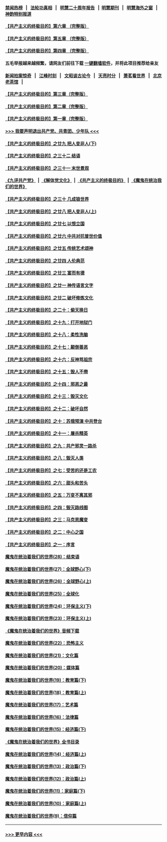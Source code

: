 #### [禁闻热榜](热点新闻.md?=0)  &nbsp;&nbsp;|&nbsp;&nbsp; [法轮功真相](https://github.com/gfw-breaker/truth/blob/master/README.md?=0) &nbsp;&nbsp;|&nbsp;&nbsp; [明慧二十周年报告](https://github.com/gfw-breaker/mh-reports/blob/master/README.md?=0) &nbsp;&nbsp;|&nbsp;&nbsp;[明慧期刊](https://github.com/gfw-breaker/mh-qikan) &nbsp;&nbsp;|&nbsp;&nbsp; [明慧海外之窗](https://github.com/gfw-breaker/mh-news/blob/master/README.md?=0) &nbsp;&nbsp;|&nbsp;&nbsp; [神韵特别报道](https://github.com/gfw-breaker/mh-news/blob/master/shenyun.md?=0)
#### [【共产主义的终极目的】第六章 （完整版）](../pages/nsc422/n11428913.md?t=03161202) 
#### [【共产主义的终极目的】第五章 （完整版）](../pages/nsc422/n11428912.md?t=03161202) 
#### [【共产主义的终极目的】第四章 （完整版）](../pages/nsc422/n11428907.md?t=03161202) 
#### 五毛举报越来越频繁，请网友们前往下载 [一键翻墙软件](https://github.com/gfw-breaker/ssr-accounts)，并将此项目推荐给亲友
#### [新闻拍案惊奇](https://github.com/gfw-breaker/banned-news/blob/master/pages/link4.md) &nbsp;&nbsp;|&nbsp;&nbsp; [江峰时刻](https://github.com/gfw-breaker/banned-news/blob/master/pages/link4.md) &nbsp;&nbsp;|&nbsp;&nbsp; [文昭谈古论今](https://github.com/gfw-breaker/banned-news/blob/master/pages/link4.md) &nbsp;&nbsp;|&nbsp;&nbsp; [天亮时分](https://github.com/gfw-breaker/banned-news/blob/master/pages/link4.md) &nbsp;&nbsp;|&nbsp;&nbsp; [萧茗看世界](https://github.com/gfw-breaker/banned-news/blob/master/pages/link4.md) &nbsp;&nbsp;|&nbsp;&nbsp; [北京老茶馆](https://github.com/gfw-breaker/banned-news/blob/master/pages/link4.md) &nbsp;&nbsp;|&nbsp;&nbsp; 
#### [【共产主义的终极目的】第三章（完整版）](../pages/nsc422/n11428848.md?t=03161202) 
#### [【共产主义的终极目的】第二章（完整版）](../pages/nsc422/n11428831.md?t=03161202) 
#### [【共产主义的终极目的】第一章（完整版）](../pages/nsc422/n11417651.md?t=03161202) 
#### [>>> 我要声明退出共产党、共青团、少年队 <<<](https://github.com/begood0513/goodnews/blob/master/quit/letter.md) 
#### [【共产主义的终极目的】之廿九 把人变非人(下)](../pages/nsc422/n11344140.md?t=03161202) 
#### [【共产主义的终极目的】之三十二 结语](../pages/nsc422/n11360535.md?t=03161202) 
#### [【共产主义的终极目的】之三十一 末世景观](../pages/nsc422/n11351129.md?t=03161202) 
#### [《九评共产党》](https://github.com/begood0513/9ping.md/blob/master/README.md) &nbsp;|&nbsp; [《解体党文化》](../../../../jtdwh.md/blob/master/README.md)  &nbsp;|&nbsp; [《共产主义的终极目的》](../../../../gczydzjmd.md/blob/master/README.md) &nbsp;|&nbsp; [《魔鬼在统治我们的世界》](../../../../mgztzwmdsj.md/blob/master/README.md) 
#### [【共产主义的终极目的】之三十 几成狼世界](../pages/nsc422/n11348280.md?t=03161202) 
#### [【共产主义的终极目的】之廿八 把人变非人(上)](../pages/nsc422/n11340492.md?t=03161202) 
#### [【共产主义的终极目的】之廿七 以恨立国](../pages/nsc422/n11336944.md?t=03161202) 
#### [【共产主义的终极目的】之廿六 中共对抗普世价值](../pages/nsc422/n11324785.md?t=03161202) 
#### [【共产主义的终极目的】之廿五 传统艺术颂神](../pages/nsc422/n11296396.md?t=03161202) 
#### [【共产主义的终极目的】之廿四 人伦典范](../pages/nsc422/n11296397.md?t=03161202) 
#### [【共产主义的终极目的】之廿三 富而有德](../pages/nsc422/n11283598.md?t=03161202) 
#### [【共产主义的终极目的】之廿一 神传语言文字](../pages/nsc422/n11263265.md?t=03161202) 
#### [【共产主义的终极目的】之廿二 破坏修炼文化](../pages/nsc422/n11245728.md?t=03161202) 
#### [【共产主义的终极目的】之二十：偷天换日](../pages/nsc422/n11238846.md?t=03161202) 
#### [【共产主义的终极目的】之十九：打开地狱门](../pages/nsc422/n11206376.md?t=03161202) 
#### [【共产主义的终极目的】之十八：柔性洗脑](../pages/nsc422/n11199994.md?t=03161202) 
#### [【共产主义的终极目的】之十七：颠倒善恶](../pages/nsc422/n11179782.md?t=03161202) 
#### [【共产主义的终极目的】之十六：反神骂祖宗](../pages/nsc422/n11166798.md?t=03161202) 
#### [【共产主义的终极目的】之十五：毁人不倦](../pages/nsc422/n11166792.md?t=03161202) 
#### [【共产主义的终极目的】之十四：邪恶之最](../pages/nsc422/n11150249.md?t=03161202) 
#### [【共产主义的终极目的】之十三：毁灭文化](../pages/nsc422/n11135227.md?t=03161202) 
#### [【共产主义的终极目的】之十二：破坏自然](../pages/nsc422/n11135214.md?t=03161202) 
#### [【共产主义的终极目的】之十：苏俄预演 中共登台](../pages/nsc422/n11118424.md?t=03161202) 
#### [【共产主义的终极目的】之十一：屠杀精英](../pages/nsc422/n11118442.md?t=03161202) 
#### [【共产主义的终极目的】之九：共产邪灵一路杀](../pages/nsc422/n11114139.md?t=03161202) 
#### [【共产主义的终极目的】之八：毁灭人类](../pages/nsc422/n11108503.md?t=03161202) 
#### [【共产主义的终极目的】之七：受苦的还是工农](../pages/nsc422/n11101809.md?t=03161202) 
#### [【共产主义的终极目的】之六：甜头和苦头](../pages/nsc422/n11096971.md?t=03161202) 
#### [【共产主义的终极目的】之五：万变不离其邪](../pages/nsc422/n11091285.md?t=03161202) 
#### [【共产主义的终极目的】之四：毁灭路线图](../pages/nsc422/n11086284.md?t=03161202) 
#### [【共产主义的终极目的】之三：马克思魔变](../pages/nsc422/n11061941.md?t=03161202) 
#### [【共产主义的终极目的】之二：中心之国](../pages/nsc422/n11047728.md?t=03161202) 
#### [【共产主义的终极目的】之一：序言](../pages/nsc422/n11086077.md?t=03161202) 
#### [魔鬼在统治着我们的世界(28)：结束语](../pages/nsc422/n10936246.md?t=03161202) 
#### [魔鬼在统治着我们的世界(27)：全球野心(下)](../pages/nsc422/n10928319.md?t=03161202) 
#### [魔鬼在统治着我们的世界(26)：全球野心(上)](../pages/nsc422/n10900318.md?t=03161202) 
#### [魔鬼在统治着我们的世界(25)：全球化](../pages/nsc422/n10788205.md?t=03161202) 
#### [魔鬼在统治着我们的世界(24)：环保主义(下)](../pages/nsc422/n10695307.md?t=03161202) 
#### [魔鬼在统治着我们的世界(23)：环保主义(上)](../pages/nsc422/n10688613.md?t=03161202) 
#### [《魔鬼在统治着我们的世界》音频下载](../pages/nsc422/n10635553.md?t=03161202) 
#### [魔鬼在统治着我们的世界(22)：恐怖主义](../pages/nsc422/n10614727.md?t=03161202) 
#### [魔鬼在统治着我们的世界(21)：文化篇](../pages/nsc422/n10597706.md?t=03161202) 
#### [魔鬼在统治着我们的世界(20)：媒体篇](../pages/nsc422/n10586579.md?t=03161202) 
#### [魔鬼在统治着我们的世界(19)：教育篇(下)](../pages/nsc422/n10564808.md?t=03161202) 
#### [魔鬼在统治着我们的世界(18)：教育篇(上)](../pages/nsc422/n10526970.md?t=03161202) 
#### [魔鬼在统治着我们的世界(17)：艺术篇](../pages/nsc422/n10499093.md?t=03161202) 
#### [魔鬼在统治着我们的世界(16)：法律篇](../pages/nsc422/n10485969.md?t=03161202) 
#### [魔鬼在统治着我们的世界(15)：经济篇(下)](../pages/nsc422/n10469975.md?t=03161202) 
#### [《魔鬼在统治着我们的世界》全书目录](../pages/nsc422/n10464261.md?t=03161202) 
#### [魔鬼在统治着我们的世界(14)：经济篇(上)](../pages/nsc422/n10457370.md?t=03161202) 
#### [魔鬼在统治着我们的世界(13)：政治篇(下)](../pages/nsc422/n10448270.md?t=03161202) 
#### [魔鬼在统治着我们的世界(12)：政治篇(上)](../pages/nsc422/n10444576.md?t=03161202) 
#### [魔鬼在统治着我们的世界(11)：家庭篇(下)](../pages/nsc422/n10440961.md?t=03161202) 
#### [魔鬼在统治着我们的世界(10)：家庭篇(上)](../pages/nsc422/n10435448.md?t=03161202) 
#### [魔鬼在统治着我们的世界(9)：信仰篇](../pages/nsc422/n10432159.md?t=03161202) 

----
#### [ >>> 更早内容 <<< ](../indexes/nsc422-earlier.md)
